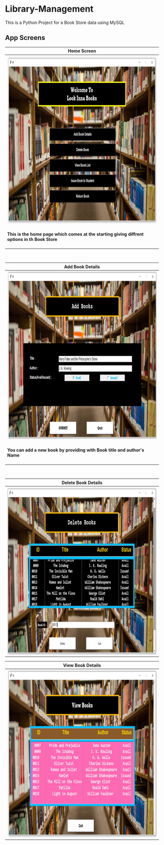 # Library-Management
This is a Python Project for a Book Store data using MySQL


App Screens
-------
| Home Screen    |
| ------------- |
| <img src ="p1.jpg" width = "900" height = "550">     |
|<h4> This is the home page which comes at the starting giving diffrent options in th Book Store  |
  
<br/>
  
| Add Book Details |
| ------------- |
| <img src ="p2.jpg" width = "900" height = "550">      |
|<h4> You can add a new book by providing with Book title and author's Name  |

  <br/>
  
| Delete Book Details     |
| ------------- |
| <img src ="p3.jpg" width = "900" height = "550">      |

| View Book Details       |
| ------------- |
| <img src ="p4.jpg" width = "900" height = "550">      |
